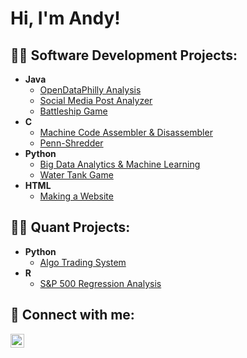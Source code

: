 <h1>Hi, I'm Andy!</h1>


<h2>👨‍💻 Software Development Projects:</h2>

- <b>Java</b>
  - [OpenDataPhilly Analysis](https://)
  - [Social Media Post Analyzer](https://)
  - [Battleship Game](https://)
- <b>C</b>
  - [Machine Code Assembler & Disassembler](https://)
  - [Penn-Shredder](https://)
- <b>Python</b>
  - [Big Data Analytics & Machine Learning](https://)
  - [Water Tank Game](https://)
- <b>HTML</b>
  - [Making a Website](https://)
 
  
<h2>👨‍💻 Quant Projects:</h2>

- <b>Python</b>
  - [Algo Trading System](https://github.com/joshmadakor1/Package-Delivery-Pathfinding-Algorithm)
- <b>R</b>
  - [S&P 500 Regression Analysis](https://)

  
<h2> 🤳 Connect with me:</h2>

[<img align="left" alt="Andy Cho | LinkedIn" width="22px" src="https://cdn.jsdelivr.net/npm/simple-icons@v3/icons/linkedin.svg" />][linkedin]

[linkedin]: https://www.linkedin.com/in/andy-cho-5021451ba/

<!--
**acspace2/acspace2** is a ✨ _special_ ✨ repository because its `README.md` (this file) appears on your GitHub profile.

Here are some ideas to get you started:

- 🔭 I’m currently working on ...
- 🌱 I’m currently learning ...
- 👯 I’m looking to collaborate on ...
- 🤔 I’m looking for help with ...
- 💬 Ask me about ...
- 📫 How to reach me: ...
- 😄 Pronouns: ...
- ⚡ Fun fact: ...
-->
